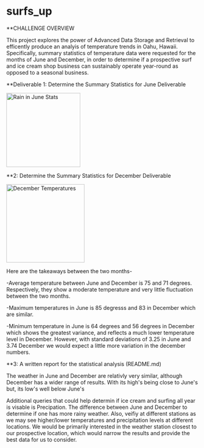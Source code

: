 # surfs_up


**CHALLENGE OVERVIEW

This project explores the power of Advanced Data Storage and Retrieval to efficently produce an analyis of temperature trends in Oahu, Hawaii. Specifically, summary statistics of temperature data were requested for the months of June and December, in order to determine if a prospective surf and ice cream shop business can sustainably operate year-round as opposed to a seasonal business.

**Deliverable 1: Determine the Summary Statistics for June Deliverable 

<img width="194" alt="Rain in June Stats" src="https://user-images.githubusercontent.com/105955544/185818147-877d91c3-9a41-414b-b3ee-1cd1b7cac22f.png">

**2: Determine the Summary Statistics for December Deliverable 

<img width="205" alt="December Temperatures" src="https://user-images.githubusercontent.com/105955544/185818157-0ae4b7fd-1a5a-4182-a183-4656cc1975ee.png">

Here are the takeaways between the two months-

-Average temperature between June and December is 75 and 71 degrees. Respectively, they show a moderate temperature and very little fluctuation between the two months.

-Maximum temperatures in June is 85 degresss and 83 in December which are similar.

-Minimum temperature in June is 64 degrees and 56 degrees in December which shows the greatest variance, and reflects a much lower temperature level in December. However, with standard deviations of 3.25 in June and 3.74 December we would expect a little more variation in the december numbers.

**3: A written report for the statistical analysis (README.md)

The weather in June and  December are relativly  very similar, although December has a wider range of results.  With its high's being close to June's but, its low's well below June's

Additional queries that could help determin if ice cream and surfing all year is visable is Precipation. The difference between June and December to determine if one has more rainy weather. Also, veifiy at different stations as we may see higher/lower temperatures and precipitation levels at different locations. We would be primarily interested in the weather station closest to our prospective location, which would narrow the results and provide the best data for us to consider.
